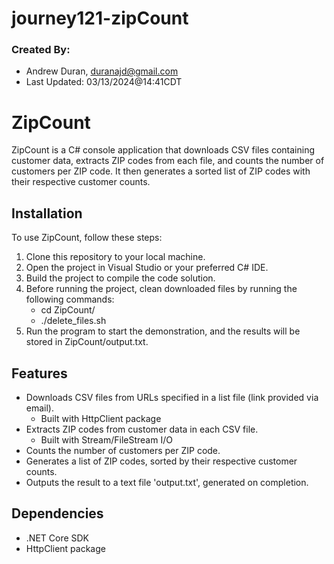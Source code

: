 # journey121-zipCount

### Created By: 
* Andrew Duran, duranajd@gmail.com
* Last Updated: 03/13/2024@14:41CDT

# ZipCount

ZipCount is a C# console application that downloads CSV files containing customer data, extracts ZIP codes from each file, and counts the number of customers per ZIP code. It then generates a sorted list of ZIP codes with their respective customer counts.

## Installation

To use ZipCount, follow these steps:

1. Clone this repository to your local machine.
2. Open the project in Visual Studio or your preferred C# IDE.
4. Build the project to compile the code solution.
5. Before running the project, clean downloaded files by running the following commands:
   * cd ZipCount/
   * ./delete_files.sh
6. Run the program to start the demonstration, and the results will be stored in ZipCount/output.txt.

## Features

- Downloads CSV files from URLs specified in a list file (link provided via email).
  - Built with HttpClient package
- Extracts ZIP codes from customer data in each CSV file.
  - Built with Stream/FileStream I/O
- Counts the number of customers per ZIP code.
- Generates a list of ZIP codes, sorted by their respective customer counts.
- Outputs the result to a text file 'output.txt', generated on completion.

## Dependencies

- .NET Core SDK
- HttpClient package


